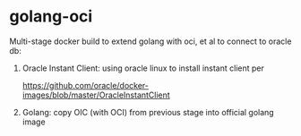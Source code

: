 # golang-oci

Multi-stage docker build to extend golang with oci, et al to connect to oracle db:  

1. Oracle Instant Client: using oracle linux to install instant client per   

    https://github.com/oracle/docker-images/blob/master/OracleInstantClient

2. Golang: copy OIC (with OCI) from previous stage into official golang image

